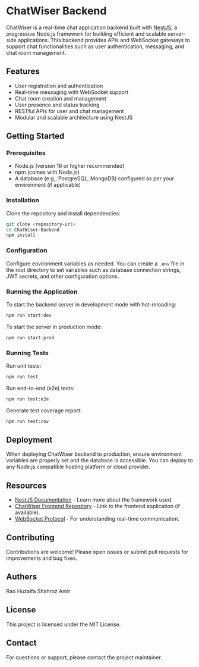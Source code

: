 # ChatWiser Backend

ChatWiser is a real-time chat application backend built with [NestJS](https://nestjs.com/), a progressive Node.js framework for building efficient and scalable server-side applications. This backend provides APIs and WebSocket gateways to support chat functionalities such as user authentication, messaging, and chat room management.

## Features

- User registration and authentication
- Real-time messaging with WebSocket support
- Chat room creation and management
- User presence and status tracking
- RESTful APIs for user and chat management
- Modular and scalable architecture using NestJS

## Getting Started

### Prerequisites

- Node.js (version 16 or higher recommended)
- npm (comes with Node.js)
- A database (e.g., PostgreSQL, MongoDB) configured as per your environment (if applicable)

### Installation

Clone the repository and install dependencies:

```bash
git clone <repository-url>
cd ChatWiser-Backend
npm install
```

### Configuration

Configure environment variables as needed. You can create a `.env` file in the root directory to set variables such as database connection strings, JWT secrets, and other configuration options.

### Running the Application

To start the backend server in development mode with hot-reloading:

```bash
npm run start:dev
```

To start the server in production mode:

```bash
npm run start:prod
```

### Running Tests

Run unit tests:

```bash
npm run test
```

Run end-to-end (e2e) tests:

```bash
npm run test:e2e
```

Generate test coverage report:

```bash
npm run test:cov
```

## Deployment

When deploying ChatWiser backend to production, ensure environment variables are properly set and the database is accessible. You can deploy to any Node.js compatible hosting platform or cloud provider.

## Resources

- [NestJS Documentation](https://docs.nestjs.com) - Learn more about the framework used.
- [ChatWiser Frontend Repository](#) - Link to the frontend application (if available).
- [WebSocket Protocol](https://developer.mozilla.org/en-US/docs/Web/API/WebSockets_API) - For understanding real-time communication.

## Contributing

Contributions are welcome! Please open issues or submit pull requests for improvements and bug fixes.

## Authers
Rao Huzaifa
Shahroz Amir

## License

This project is licensed under the MIT License.

## Contact

For questions or support, please contact the project maintainer.
